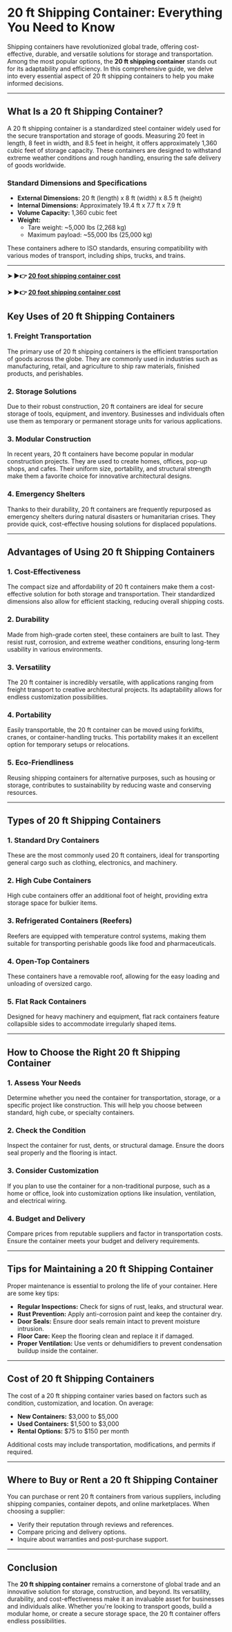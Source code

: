 # **20 ft Shipping Container: Everything You Need to Know**

Shipping containers have revolutionized global trade, offering cost-effective, durable, and versatile solutions for storage and transportation. Among the most popular options, the **20 ft shipping container** stands out for its adaptability and efficiency. In this comprehensive guide, we delve into every essential aspect of 20 ft shipping containers to help you make informed decisions.

---

## **What Is a 20 ft Shipping Container?**

A 20 ft shipping container is a standardized steel container widely used for the secure transportation and storage of goods. Measuring 20 feet in length, 8 feet in width, and 8.5 feet in height, it offers approximately 1,360 cubic feet of storage capacity. These containers are designed to withstand extreme weather conditions and rough handling, ensuring the safe delivery of goods worldwide.

### **Standard Dimensions and Specifications**
- **External Dimensions:** 20 ft (length) x 8 ft (width) x 8.5 ft (height)
- **Internal Dimensions:** Approximately 19.4 ft x 7.7 ft x 7.9 ft
- **Volume Capacity:** 1,360 cubic feet
- **Weight:** 
  - Tare weight: ~5,000 lbs (2,268 kg)
  - Maximum payload: ~55,000 lbs (25,000 kg)

These containers adhere to ISO standards, ensuring compatibility with various modes of transport, including ships, trucks, and trains.

---
**➤ ►👉 [20 foot shipping container cost](https://medium.com/@azteccontainer/comprehensive-guide-to-20-ft-shipping-containers-everything-you-need-to-know-dc10b9a8f5fd)**

**➤ ►👉 [20 foot shipping container cost](https://share.evernote.com/note/34d113be-717c-37d2-c963-a8349e22ec74)**

## **Key Uses of 20 ft Shipping Containers**

### **1. Freight Transportation**
The primary use of 20 ft shipping containers is the efficient transportation of goods across the globe. They are commonly used in industries such as manufacturing, retail, and agriculture to ship raw materials, finished products, and perishables.

### **2. Storage Solutions**
Due to their robust construction, 20 ft containers are ideal for secure storage of tools, equipment, and inventory. Businesses and individuals often use them as temporary or permanent storage units for various applications.

### **3. Modular Construction**
In recent years, 20 ft containers have become popular in modular construction projects. They are used to create homes, offices, pop-up shops, and cafes. Their uniform size, portability, and structural strength make them a favorite choice for innovative architectural designs.

### **4. Emergency Shelters**
Thanks to their durability, 20 ft containers are frequently repurposed as emergency shelters during natural disasters or humanitarian crises. They provide quick, cost-effective housing solutions for displaced populations.

---

## **Advantages of Using 20 ft Shipping Containers**

### **1. Cost-Effectiveness**
The compact size and affordability of 20 ft containers make them a cost-effective solution for both storage and transportation. Their standardized dimensions also allow for efficient stacking, reducing overall shipping costs.

### **2. Durability**
Made from high-grade corten steel, these containers are built to last. They resist rust, corrosion, and extreme weather conditions, ensuring long-term usability in various environments.

### **3. Versatility**
The 20 ft container is incredibly versatile, with applications ranging from freight transport to creative architectural projects. Its adaptability allows for endless customization possibilities.

### **4. Portability**
Easily transportable, the 20 ft container can be moved using forklifts, cranes, or container-handling trucks. This portability makes it an excellent option for temporary setups or relocations.

### **5. Eco-Friendliness**
Reusing shipping containers for alternative purposes, such as housing or storage, contributes to sustainability by reducing waste and conserving resources.

---

## **Types of 20 ft Shipping Containers**

### **1. Standard Dry Containers**
These are the most commonly used 20 ft containers, ideal for transporting general cargo such as clothing, electronics, and machinery.

### **2. High Cube Containers**
High cube containers offer an additional foot of height, providing extra storage space for bulkier items.

### **3. Refrigerated Containers (Reefers)**
Reefers are equipped with temperature control systems, making them suitable for transporting perishable goods like food and pharmaceuticals.

### **4. Open-Top Containers**
These containers have a removable roof, allowing for the easy loading and unloading of oversized cargo.

### **5. Flat Rack Containers**
Designed for heavy machinery and equipment, flat rack containers feature collapsible sides to accommodate irregularly shaped items.

---

## **How to Choose the Right 20 ft Shipping Container**

### **1. Assess Your Needs**
Determine whether you need the container for transportation, storage, or a specific project like construction. This will help you choose between standard, high cube, or specialty containers.

### **2. Check the Condition**
Inspect the container for rust, dents, or structural damage. Ensure the doors seal properly and the flooring is intact.

### **3. Consider Customization**
If you plan to use the container for a non-traditional purpose, such as a home or office, look into customization options like insulation, ventilation, and electrical wiring.

### **4. Budget and Delivery**
Compare prices from reputable suppliers and factor in transportation costs. Ensure the container meets your budget and delivery requirements.

---

## **Tips for Maintaining a 20 ft Shipping Container**

Proper maintenance is essential to prolong the life of your container. Here are some key tips:

- **Regular Inspections:** Check for signs of rust, leaks, and structural wear.
- **Rust Prevention:** Apply anti-corrosion paint and keep the container dry.
- **Door Seals:** Ensure door seals remain intact to prevent moisture intrusion.
- **Floor Care:** Keep the flooring clean and replace it if damaged.
- **Proper Ventilation:** Use vents or dehumidifiers to prevent condensation buildup inside the container.

---

## **Cost of 20 ft Shipping Containers**

The cost of a 20 ft shipping container varies based on factors such as condition, customization, and location. On average:
- **New Containers:** $3,000 to $5,000
- **Used Containers:** $1,500 to $3,000
- **Rental Options:** $75 to $150 per month

Additional costs may include transportation, modifications, and permits if required.

---

## **Where to Buy or Rent a 20 ft Shipping Container**

You can purchase or rent 20 ft containers from various suppliers, including shipping companies, container depots, and online marketplaces. When choosing a supplier:
- Verify their reputation through reviews and references.
- Compare pricing and delivery options.
- Inquire about warranties and post-purchase support.

---

## **Conclusion**

The **20 ft shipping container** remains a cornerstone of global trade and an innovative solution for storage, construction, and beyond. Its versatility, durability, and cost-effectiveness make it an invaluable asset for businesses and individuals alike. Whether you're looking to transport goods, build a modular home, or create a secure storage space, the 20 ft container offers endless possibilities.
